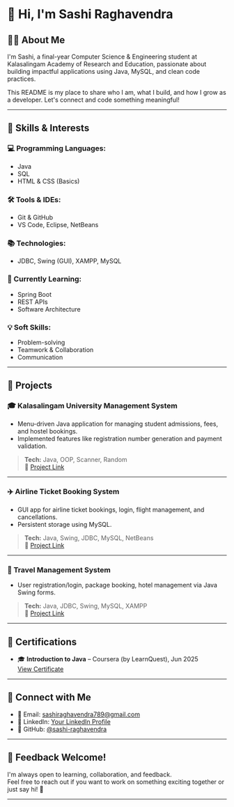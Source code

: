 # 👋 Hi, I'm Sashi Raghavendra

## 🧑‍💻 About Me

I'm Sashi, a final-year Computer Science & Engineering student at Kalasalingam Academy of Research and Education, passionate about building impactful applications using Java, MySQL, and clean code practices.

This README is my place to share who I am, what I build, and how I grow as a developer. Let's connect and code something meaningful!

---

## 🚀 Skills & Interests

### 💻 Programming Languages:
- Java
- SQL
- HTML & CSS (Basics)

### 🛠 Tools & IDEs:
- Git & GitHub
- VS Code, Eclipse, NetBeans

### 📚 Technologies:
- JDBC, Swing (GUI), XAMPP, MySQL

### 🌱 Currently Learning:
- Spring Boot
- REST APIs
- Software Architecture

### 💡 Soft Skills:
- Problem-solving
- Teamwork & Collaboration
- Communication

---

## 🧩 Projects

### 🎓 Kalasalingam University Management System
- Menu-driven Java application for managing student admissions, fees, and hostel bookings.
- Implemented features like registration number generation and payment validation.
> **Tech:** Java, OOP, Scanner, Random  
🔗 [Project Link](https://github.com/sashiraghavendra/kalasalingam-University-management-system.git)

---

### ✈️ Airline Ticket Booking System
- GUI app for airline ticket bookings, login, flight management, and cancellations.
- Persistent storage using MySQL.
> **Tech:** Java, Swing, JDBC, MySQL, NetBeans  
🔗 [Project Link](https://github.com/sashiraghavendra/Airline-Ticket-Booking-System.git)

---

### 🧳 Travel Management System
- User registration/login, package booking, hotel management via Java Swing forms.
> **Tech:** Java, JDBC, Swing, MySQL, XAMPP  
🔗 [Project Link](https://github.com/sashiraghavendra/Travel-Management-System)

---

## 📜 Certifications

- 🎓 **Introduction to Java** – Coursera (by LearnQuest), Jun 2025  
[View Certificate](https://coursera.org/share/ebf7c01713e3a45622f2ca83cdc63022)

---

## 🤝 Connect with Me

- 📧 Email: sashiraghavendra789@gmail.com  
- 💼 LinkedIn: [Your LinkedIn Profile](https://www.linkedin.com/in/sashi-raghavendra/)  
- 📁 GitHub: [@sashi-raghavendra](https://github.com/sashi-raghavendra)

---

## 💬 Feedback Welcome!

I'm always open to learning, collaboration, and feedback.  
Feel free to reach out if you want to work on something exciting together or just say hi! 🚀

---
